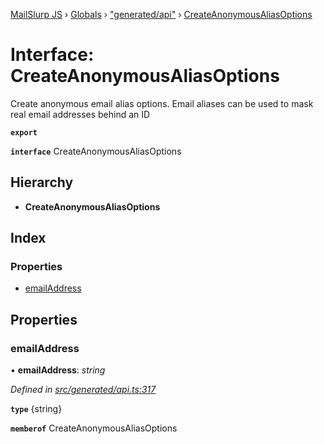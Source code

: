 [MailSlurp JS](../README.md) › [Globals](../globals.md) › ["generated/api"](../modules/_generated_api_.md) › [CreateAnonymousAliasOptions](_generated_api_.createanonymousaliasoptions.md)

# Interface: CreateAnonymousAliasOptions

Create anonymous email alias options. Email aliases can be used to mask real email addresses behind an ID

**`export`** 

**`interface`** CreateAnonymousAliasOptions

## Hierarchy

* **CreateAnonymousAliasOptions**

## Index

### Properties

* [emailAddress](_generated_api_.createanonymousaliasoptions.md#emailaddress)

## Properties

###  emailAddress

• **emailAddress**: *string*

*Defined in [src/generated/api.ts:317](https://github.com/mailslurp/mailslurp-client-ts-js/blob/26ccbd6/src/generated/api.ts#L317)*

**`type`** {string}

**`memberof`** CreateAnonymousAliasOptions
